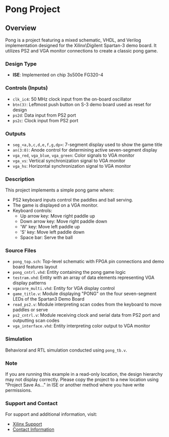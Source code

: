 <!--
Copyright(C) 2009 by Xilinx, Inc. All rights reserved.

The files included in this design directory contain proprietary, confidential information of Xilinx, Inc., are distributed under license from Xilinx, Inc., and may be used, copied, and/or disclosed only pursuant to the terms of a valid license agreement with Xilinx, Inc. This copyright notice must be retained as part of this text at all times.
-->

# Pong Project

## Overview
Pong is a project featuring a mixed schematic, VHDL, and Verilog implementation designed for the Xilinx\Digilent Spartan-3 demo board. It utilizes PS2 and VGA monitor connections to create a classic pong game.

### Design Type
- **ISE**: Implemented on chip 3s500e FG320-4

### Controls (Inputs)
- `clk_ic4`: 50 MHz clock input from the on-board oscillator
- `btn(3)`: Leftmost push button on S-3 demo board used as reset for design
- `ps2d`: Data input from PS2 port
- `ps2c`: Clock input from PS2 port

### Outputs
- `seg_<a,b,c,d,e,f,g,dp>`: 7-segment display used to show the game title
- `an(3:0)`: Anode control for determining active seven-segment display
- `vga_red`, `vga_blue`, `vga_green`: Color signals to VGA monitor
- `vga_vs`: Vertical synchronization signal to VGA monitor
- `vga_hs`: Horizontal synchronization signal to VGA monitor

### Description
This project implements a simple pong game where:
- PS2 keyboard inputs control the paddles and ball serving.
- The game is displayed on a VGA monitor.
- Keyboard controls:
  - Up arrow key: Move right paddle up
  - Down arrow key: Move right paddle down
  - 'W' key: Move left paddle up
  - 'S' key: Move left paddle down
  - Space bar: Serve the ball

### Source Files
- `pong_top.sch`: Top-level schematic with FPGA pin connections and demo board features layout
- `pong_cntrl.vhd`: Entity containing the pong game logic
- `testram.vhd`: Entity with an array of data elements representing VGA display patterns
- `vgacore_multi.vhd`: Entity for VGA display control
- `game_title.v`: Module displaying "PONG" on the four seven-segment LEDs of the Spartan3 Demo Board
- `read_ps2.v`: Module interpreting scan codes from the keyboard to move paddles or serve
- `ps2_cntrl.v`: Module receiving clock and serial data from PS2 port and outputting scan codes
- `vga_interface.vhd`: Entity interpreting color output to VGA monitor

### Simulation
Behavioral and RTL simulation conducted using `pong_tb.v`.

### Note
If you are running this example in a read-only location, the design hierarchy may not display correctly. Please copy the project to a new location using "Project Save As..." in ISE or another method where you have write permissions.

### Support and Contact
For support and additional information, visit:
- [Xilinx Support](http://www.xilinx.com/support)
- [Contact Information](http://www.xilinx.com/support/services/contact_info.htm)
